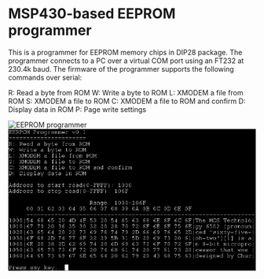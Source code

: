 # MSP430-based EEPROM programmer

This is a programmer for EEPROM memory chips in DIP28 package. The programmer connects to a PC over a virtual COM port using an FT232 at 230.4k baud. The firmware of the programmer supports the following commands over serial:

R: Read a byte from ROM
W: Write a byte to ROM
L: XMODEM a file from ROM
S: XMODEM a file to ROM
C: XMODEM a file to ROM and confirm
D: Display data in ROM
P: Page write settings

![EEPROM programmer](images/programmer.jpg])
![EEPROM output](images/eeprom_output.jpg)
